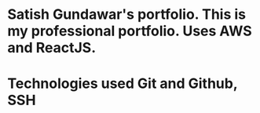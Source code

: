 # Satish Gundawar's portfolio. This is my professional portfolio. Uses AWS and ReactJS.

# Technologies used Git and Github, SSH
